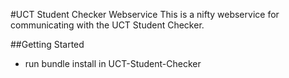 #UCT Student Checker Webservice
This is a nifty webservice for communicating with the UCT Student Checker.

##Getting Started
- run bundle install in UCT-Student-Checker
